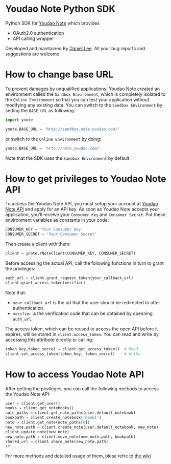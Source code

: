 # Youdao Note Python SDK

Python SDK for [Youdao Note](http://note.youdao.com/) which provides
* OAuth2.0 authentication
* API calling wrapper

Developed and maintained By [Daniel Lee](mailto:daniellee0219@gmail.com). All your bug reports and suggestions are welcome.

# How to change base URL

To prevent damages by unqualified applications, Youdao Note created an environment called the `Sandbox Environment`, which is completely isolated to the `Online Environment` so that you can test your application without modifying any existing data. You can switch to the `Sandbox Environment` by setting the `BASE_URL` as following:

```python
import ynote

ynote.BASE_URL = 'http://sandbox.note.youdao.com/'
```
or switch to the `Online Environment` by doing:
```python
ynote.BASE_URL = 'http://note.youdao.com/'
```
Note that the SDK uses the `Sandbox Environment` by default.

# How to get privileges to Youdao Note API

To access the Youdao Note API, you must setup your account at [Youdao Note API](http://note.youdao.com/open/) and apply for an API key. As soon as Youdao Note accepts your application, you'll receive your `Consumer Key` and `Consumer Secret`. Put these environment variables as constants in your code:

```python
CONSUMER_KEY = 'Your Consumer Key'
CONSUMER_SECRET = 'Your Consumer Secret'
```

Then create a client with them:

```python
client = ynote.YNoteClient(CONSUMER_KEY, CONSUMER_SECRET)
```

Before accessing the actual API, call the following functions in turn to grant the privileges:

```python
auth_url = client.grant_request_token(your_callback_url)
client.grant_access_token(verifier)
```
Note that:
* `your_callback_url` is the url that the user should be redirected to after authentication.
* `verifier` is the verification code that can be obtained by openning `auth_url`.

The access token, which can be reused to access the open API before it expires, will be stored in `client.access_token`. You can read and write by accessing this attribute directly or calling:

```python
token_key,token_secret = client.get_access_token()  # Read
client.set_access_token(token_key, token_secret)    # Write

```

# How to access Youdao Note API

After getting the privileges, you can call the following methods to access the Youdao Note API:
```python
user = client.get_user()
books = client.get_notebooks()
note_paths = client.get_note_paths(user.default_notebook)
bookpath = client.create_notebook('book1')
note = client.get_note(note_paths[0])
new_note.path = client.create_note(user.default_notebook, new_note)
client.update_note(new_note)
new_note.path = client.move_note(new_note.path, bookpath)
shared_url = client.share_note(new_note.path)
\# ......
```
For more methods and detailed usage of them, plese refre to [the wiki](https://github.com/daniellee219/youdaonotepy/wiki)
